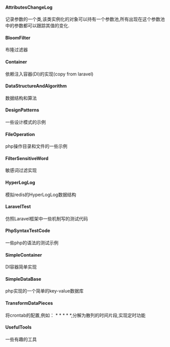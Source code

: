 #### AttributesChangeLog
记录参数的一个类,该类实例化的对象可以持有一个参数池,所有出现在这个参数池中的参数都可以跟踪其值的变化.

#### BloomFilter
布隆过滤器

#### Container
依赖注入容器(DI)的实现(copy from laravel)

#### DataStructureAndAlgorithm
数据结构和算法

#### DesignPatterns
一些设计模式的示例

#### FileOperation
php操作目录和文件的一些示例

#### FilterSensitiveWord
敏感词过滤实现

#### HyperLogLog
模拟redis的HyperLogLog数据结构

#### LaravelTest
仿照Laravel框架中一些机制写的测试代码

#### PhpSyntaxTestCode
一些php的语法的测试示例

#### SimpleContainer
DI容器简单实现

#### SimpleDataBase
php实现的一个简单的key-value数据库

#### TransformDataPieces
将crontab的配置,例如： * * * * *,分解为散列的时间片段,实现定时功能

#### UsefulTools
一些有趣的工具